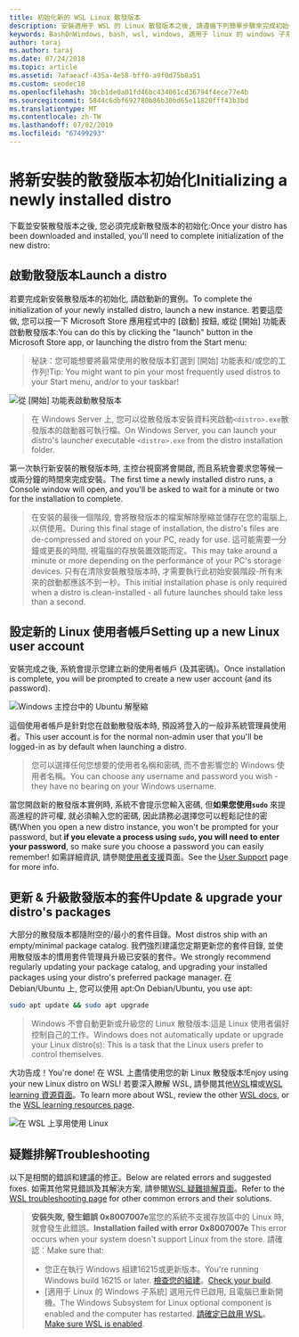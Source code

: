 ```yaml
---
title: 初始化新的 WSL Linux 散發版本
description: 安裝適用于 WSL 的 Linux 散發版本之後, 請遵循下列簡單步驟來完成初始化
keywords: BashOnWindows, bash, wsl, windows, 適用于 linux 的 windows 子系統, windowssubsystem, ubuntu, debian, suse, windows 10
author: taraj
ms.author: taraj
ms.date: 07/24/2018
ms.topic: article
ms.assetid: 7afaeacf-435a-4e58-bff0-a9f0d75b8a51
ms.custom: seodec18
ms.openlocfilehash: 30cb1de0a01fd46bc434061cd36794f4ece77e4b
ms.sourcegitcommit: 5844c6dbf692780b86b30bd65e11820fff43b3bd
ms.translationtype: MT
ms.contentlocale: zh-TW
ms.lasthandoff: 07/02/2019
ms.locfileid: "67499293"
---
```

# <a name="initializing-a-newly-installed-distro"></a><span data-ttu-id="18dfe-104">將新安裝的散發版本初始化</span><span class="sxs-lookup"><span data-stu-id="18dfe-104">Initializing a newly installed distro</span></span>
<span data-ttu-id="18dfe-105">下載並安裝散發版本之後, 您必須完成新散發版本的初始化:</span><span class="sxs-lookup"><span data-stu-id="18dfe-105">Once your distro has been downloaded and installed, you'll need to complete initialization of the new distro:</span></span>

## <a name="launch-a-distro"></a><span data-ttu-id="18dfe-106">啟動散發版本</span><span class="sxs-lookup"><span data-stu-id="18dfe-106">Launch a distro</span></span>
<span data-ttu-id="18dfe-107">若要完成新安裝散發版本的初始化, 請啟動新的實例。</span><span class="sxs-lookup"><span data-stu-id="18dfe-107">To complete the initialization of your newly installed distro, launch a new instance.</span></span> <span data-ttu-id="18dfe-108">若要這麼做, 您可以按一下 Microsoft Store 應用程式中的 [啟動] 按鈕, 或從 [開始] 功能表啟動散發版本:</span><span class="sxs-lookup"><span data-stu-id="18dfe-108">You can do this by clicking the "launch" button in the Microsoft Store app, or launching the distro from the Start menu:</span></span>

> <span data-ttu-id="18dfe-109">秘訣：您可能想要將最常使用的散發版本釘選到 [開始] 功能表和/或您的工作列!</span><span class="sxs-lookup"><span data-stu-id="18dfe-109">Tip: You might want to pin your most frequently used distros to your Start menu, and/or to your taskbar!</span></span>

![從 [開始] 功能表啟動散發版本](media/start-menu.png)

> <span data-ttu-id="18dfe-111">在 Windows Server 上, 您可以從散發版本安裝資料夾啟動`<distro>.exe`散發版本的啟動器可執行檔。</span><span class="sxs-lookup"><span data-stu-id="18dfe-111">On Windows Server, you can launch your distro's launcher executable `<distro>.exe` from the distro installation folder.</span></span>

<span data-ttu-id="18dfe-112">第一次執行新安裝的散發版本時, 主控台視窗將會開啟, 而且系統會要求您等候一或兩分鐘的時間來完成安裝。</span><span class="sxs-lookup"><span data-stu-id="18dfe-112">The first time a newly installed distro runs, a Console window will open, and you'll be asked to wait for a minute or two for the installation to complete.</span></span>

> <span data-ttu-id="18dfe-113">在安裝的最後一個階段, 會將散發版本的檔案解除壓縮並儲存在您的電腦上, 以供使用。</span><span class="sxs-lookup"><span data-stu-id="18dfe-113">During this final stage of installation, the distro's files are de-compressed and stored on your PC, ready for use.</span></span> <span data-ttu-id="18dfe-114">這可能需要一分鐘或更長的時間, 視電腦的存放裝置效能而定。</span><span class="sxs-lookup"><span data-stu-id="18dfe-114">This may take around a minute or more depending on the performance of your PC's storage devices.</span></span> <span data-ttu-id="18dfe-115">只有在清除安裝散發版本時, 才需要執行此初始安裝階段-所有未來的啟動都應該不到一秒。</span><span class="sxs-lookup"><span data-stu-id="18dfe-115">This initial installation phase is only required when a distro is clean-installed - all future launches should take less than a second.</span></span>

## <a name="setting-up-a-new-linux-user-account"></a><span data-ttu-id="18dfe-116">設定新的 Linux 使用者帳戶</span><span class="sxs-lookup"><span data-stu-id="18dfe-116">Setting up a new Linux user account</span></span>

<span data-ttu-id="18dfe-117">安裝完成之後, 系統會提示您建立新的使用者帳戶 (及其密碼)。</span><span class="sxs-lookup"><span data-stu-id="18dfe-117">Once installation is complete, you will be prompted to create a new user account (and its password).</span></span> 

![Windows 主控台中的 Ubuntu 解壓縮](media/UbuntuInstall.png)

<span data-ttu-id="18dfe-119">這個使用者帳戶是針對您在啟動散發版本時, 預設將登入的一般非系統管理員使用者。</span><span class="sxs-lookup"><span data-stu-id="18dfe-119">This user account is for the normal non-admin user that you'll be logged-in as by default when launching a distro.</span></span>

> <span data-ttu-id="18dfe-120">您可以選擇任何您想要的使用者名稱和密碼, 而不會影響您的 Windows 使用者名稱。</span><span class="sxs-lookup"><span data-stu-id="18dfe-120">You can choose any username and password you wish - they have no bearing on your Windows username.</span></span> 

<span data-ttu-id="18dfe-121">當您開啟新的散發版本實例時, 系統不會提示您輸入密碼, 但**如果您使用`sudo`** 來提高進程的許可權, 就必須輸入您的密碼, 因此請務必選擇您可以輕鬆記住的密碼!</span><span class="sxs-lookup"><span data-stu-id="18dfe-121">When you open a new distro instance, you won't be prompted for your password, but **if you elevate a process using `sudo`, you will need to enter your password**, so make sure you choose a password you can easily remember!</span></span> <span data-ttu-id="18dfe-122">如需詳細資訊, 請參閱[使用者支援](user-support.md)頁面。</span><span class="sxs-lookup"><span data-stu-id="18dfe-122">See the [User Support](user-support.md) page for more info.</span></span>

## <a name="update--upgrade-your-distros-packages"></a><span data-ttu-id="18dfe-123">更新 & 升級散發版本的套件</span><span class="sxs-lookup"><span data-stu-id="18dfe-123">Update & upgrade your distro's packages</span></span>

<span data-ttu-id="18dfe-124">大部分的散發版本都隨附空的/最小的套件目錄。</span><span class="sxs-lookup"><span data-stu-id="18dfe-124">Most distros ship with an empty/minimal package catalog.</span></span> <span data-ttu-id="18dfe-125">我們強烈建議您定期更新您的套件目錄, 並使用散發版本的慣用套件管理員升級已安裝的套件。</span><span class="sxs-lookup"><span data-stu-id="18dfe-125">We strongly recommend regularly updating your package catalog, and upgrading your installed packages using your distro's preferred package manager.</span></span> <span data-ttu-id="18dfe-126">在 Debian/Ubuntu 上, 您可以使用 apt:</span><span class="sxs-lookup"><span data-stu-id="18dfe-126">On Debian/Ubuntu, you use apt:</span></span>

```bash
sudo apt update && sudo apt upgrade
```

> <span data-ttu-id="18dfe-127">Windows 不會自動更新或升級您的 Linux 散發版本:這是 Linux 使用者偏好控制自己的工作。</span><span class="sxs-lookup"><span data-stu-id="18dfe-127">Windows does not automatically update or upgrade your Linux distro(s): This is a task that the Linux users prefer to control themselves.</span></span>

<span data-ttu-id="18dfe-128">大功告成！</span><span class="sxs-lookup"><span data-stu-id="18dfe-128">You're done!</span></span> <span data-ttu-id="18dfe-129">在 WSL 上盡情使用您的新 Linux 散發版本!</span><span class="sxs-lookup"><span data-stu-id="18dfe-129">Enjoy using your new Linux distro on WSL!</span></span> <span data-ttu-id="18dfe-130">若要深入瞭解 WSL, 請參閱其他[WSL](https://aka.ms/wsldocs)檔或[WSL learning 資源頁面](https://aka.ms/learnwsl)。</span><span class="sxs-lookup"><span data-stu-id="18dfe-130">To learn more about WSL, review the other [WSL docs](https://aka.ms/wsldocs), or the [WSL learning resources page](https://aka.ms/learnwsl).</span></span>

![在 WSL 上享用使用 Linux](media/linux-on-wsl.png)

## <a name="troubleshooting"></a><span data-ttu-id="18dfe-132">疑難排解</span><span class="sxs-lookup"><span data-stu-id="18dfe-132">Troubleshooting</span></span>

<span data-ttu-id="18dfe-133">以下是相關的錯誤和建議的修正。</span><span class="sxs-lookup"><span data-stu-id="18dfe-133">Below are related errors and suggested fixes.</span></span> <span data-ttu-id="18dfe-134">如需其他常見錯誤及其解決方案, 請參閱[WSL 疑難排解頁面](troubleshooting.md)。</span><span class="sxs-lookup"><span data-stu-id="18dfe-134">Refer to the [WSL troubleshooting page](troubleshooting.md) for other common errors and their solutions.</span></span>

> <span data-ttu-id="18dfe-135">**安裝失敗, 發生錯誤 0x8007007e**當您的系統不支援存放區中的 Linux 時, 就會發生此錯誤。</span><span class="sxs-lookup"><span data-stu-id="18dfe-135">**Installation failed with error 0x8007007e** This error occurs when your system doesn't support Linux from the store.</span></span>  <span data-ttu-id="18dfe-136">請確認︰</span><span class="sxs-lookup"><span data-stu-id="18dfe-136">Make sure that:</span></span>
> * <span data-ttu-id="18dfe-137">您正在執行 Windows 組建16215或更新版本。</span><span class="sxs-lookup"><span data-stu-id="18dfe-137">You're running Windows build 16215 or later.</span></span> <span data-ttu-id="18dfe-138">[檢查您的組建](troubleshooting.md#check-your-build-number)。</span><span class="sxs-lookup"><span data-stu-id="18dfe-138">[Check your build](troubleshooting.md#check-your-build-number).</span></span>
> * <span data-ttu-id="18dfe-139">[適用于 Linux 的 Windows 子系統] 選用元件已啟用, 且電腦已重新開機。</span><span class="sxs-lookup"><span data-stu-id="18dfe-139">The Windows Subsystem for Linux optional component is enabled and the computer has restarted.</span></span>  <span data-ttu-id="18dfe-140">[請確定已啟用 WSL](troubleshooting.md#confirm-wsl-is-enabled)。</span><span class="sxs-lookup"><span data-stu-id="18dfe-140">[Make sure WSL is enabled](troubleshooting.md#confirm-wsl-is-enabled).</span></span>

